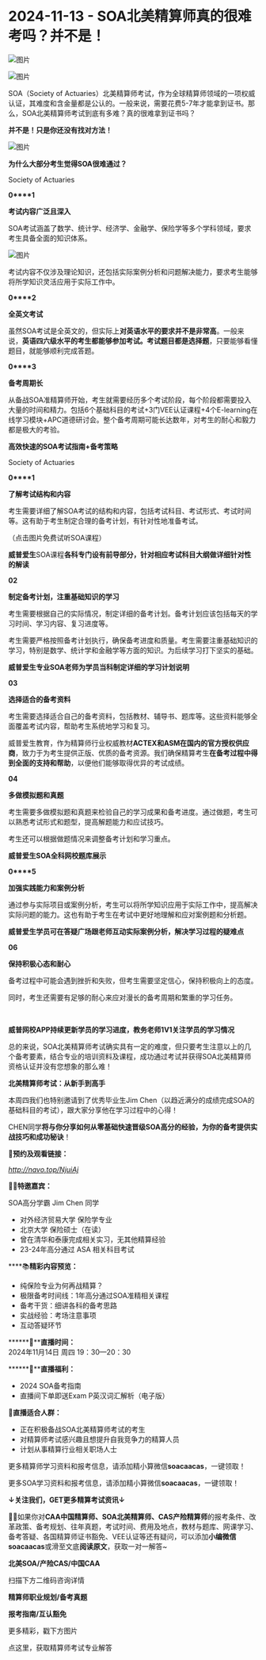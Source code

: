# 2024-11-13 - SOA北美精算师真的很难考吗？并不是！

![图片](https://mmbiz.qpic.cn/mmbiz_jpg/mK3FpI9af4kg4PH3You8v1p2s4zAl35ZxNnxg0MdNmVTvH2IJcatox7FnBcNAnYE4JN8ZPBDeK1yLvRwqaptmA/640?wx_fmt=jpeg&wxfrom=5&wx_lazy=1&wx_co=1&tp=webp)

![图片](https://mmbiz.qpic.cn/sz_mmbiz_gif/mK3FpI9af4nSfVwvozd64cQ7rcicg9NY7aDpmlQHeubb1vZMYf0AYBKd0R4BYEutuL8zyMe4NKXjT1d6SMzlM4g/640?wx_fmt=gif&from=appmsg&wxfrom=5&wx_lazy=1&wx_co=1&tp=webp)

SOA（Society of Actuaries）北美精算师考试，作为全球精算师领域的一项权威认证，其难度和含金量都是公认的。一般来说，需要花费5-7年才能拿到证书。那么，SOA北美精算师考试到底有多难？真的很难拿到证书吗？

**并不是！只是你还没有找对方法！**

![图片](https://mmbiz.qpic.cn/sz_mmbiz_gif/mK3FpI9af4kCC6rjcfuSDv7CgK2TIL4nZQtSia3aiaUskDibInPKp9dBGtxhC5ibQG5SlrmGHARmbr69TahOJaoocQ/640?wx_fmt=gif&tp=webp&wxfrom=5&wx_lazy=1)

**为什么大部分考生觉得SOA很难通过？**

Society of Actuaries

**0****1**

**考试内容广泛且深入**

SOA考试涵盖了数学、统计学、经济学、金融学、保险学等多个学科领域，要求考生具备全面的知识体系。

![图片](https://mmbiz.qpic.cn/sz_mmbiz_png/mK3FpI9af4nChBsZJBeib12iacgC8yGOtlrIcsmnRSLlnt8alaHFyJGNur2BsAQiaqHVIVLSIgjpPubxUdr4zjMrA/640?wx_fmt=png&from=appmsg&tp=webp&wxfrom=5&wx_lazy=1)

考试内容不仅涉及理论知识，还包括实际案例分析和问题解决能力，要求考生能够将所学知识灵活应用于实际工作中。

**0****2**

**全英文考试**

虽然SOA考试是全英文的，但实际上**对英语水平的要求并不是非常高**。一般来说，**英语四六级水平的考生都能够参加考试。考试题目都是选择题**，只要能够看懂题目，就能够顺利完成答题。



**0****3**

**备考周期长**

从备战SOA准精算师开始，考生就需要经历多个考试阶段，每个阶段都需要投入大量的时间和精力。包括6个基础科目的考试+3门VEE认证课程+4个E-learning在线学习模块+APC道德研讨会。整个备考周期可能长达数年，对考生的耐心和毅力都是极大的考验。



**高效快速的SOA考试指南+备考策略**

Society of Actuaries

**0****1**

**了解考试结构和内容**

考生需要详细了解SOA考试的结构和内容，包括考试科目、考试形式、考试时间等。这有助于考生制定合理的备考计划，有针对性地准备考试。



（点击图片免费试听SOA课程）

****威普爱生****SOA课程****各科专门设有前导部分，针对相应考试科目大纲做详细针对性的解读****

**02**

**制定备考计划，注重基础知识的学习**

考生需要根据自己的实际情况，制定详细的备考计划。备考计划应该包括每天的学习时间、学习内容、复习进度等。

考生需要严格按照备考计划执行，确保备考进度和质量。考生需要注重基础知识的学习，特别是数学、统计学和金融学等方面的知识。为后续学习打下坚实的基础。



**威普爱生专业SOA老师为学员当科制定详细的学习计划说明**

**03**

**选择适合的备考资料**

考生需要选择适合自己的备考资料，包括教材、辅导书、题库等。这些资料能够全面覆盖考试内容，帮助考生系统地学习和复习。

威普爱生教育，作为精算师行业权威教材**ACTEX和ASM在国内的官方授权供应商**，致力于为考生提供正版、优质的备考资源。我们确保精算考生**在备考过程中得到全面的支持和帮助**，以便他们能够取得优异的考试成绩。 



**04**

**多做模拟题和真题**

考生需要多做模拟题和真题来检验自己的学习成果和备考进度。通过做题，考生可以熟悉考试形式和题型，提高解题能力和应试技巧。

考生还可以根据做题情况来调整备考计划和学习重点。



**威普爱生SOA全科网校题库展示**

**0****5**

**加强实践能力和案例分析**

通过参与实际项目或案例分析，考生可以将所学知识应用于实际工作中，提高解决实际问题的能力。这也有助于考生在考试中更好地理解和应对案例题和分析题。



**威普爱生学员可在答疑广场跟老师互动实际案例分析，解决学习过程的疑难点**

**06**

**保持积极心态和耐心**

备考过程中可能会遇到挫折和失败，但考生需要坚定信心，保持积极向上的态度。

同时，考生还需要有足够的耐心来应对漫长的备考周期和繁重的学习任务。

 

**威普网校APP持续更新学员的学习进度，教务老师1V1关注学员的学习情况**

总的来说，SOA北美精算师考试确实具有一定的难度，但只要考生注意以上的几个备考要素，结合专业的培训资料及课程，成功通过考试并获得SOA北美精算师资格认证并没有您想象的那么难！

**北美精算师考试：从新手到高手**

本周四我们也特别邀请到了优秀毕业生Jim Chen（以趋近满分的成绩完成SOA的基础科目的考试），跟大家分享他在学习过程中的心得！

CHEN同学**将与你分享如何从零基础快速晋级SOA高分的经验，为你的备考提供实战技巧和成功秘诀**！



**🔗预约及观看链接：**

*http://navo.top/NjuiAj*

**👨‍🎓特邀嘉宾：**

SOA高分学霸 Jim Chen 同学

* 对外经济贸易大学 保险学专业
* 北京大学 保险硕士（在读）
* 曾在清华和泰康完成相关实习，无其他精算经验
* 23-24年高分通过 ASA 相关科目考试

****📚**精彩内容预览：**

* 纯保险专业为何再战精算？
* 极限备考时间线：1年高分通过SOA准精相关课程
* 备考干货：细讲各科的备考思路
* 实战经验：考场注意事项
* 互动答疑环节

******🙌****直播时间：**  
2024年11月14日 周四 19：30—20：30

******📍****直播福利：**

* 2024 SOA备考指南
* 直播间下单即送Exam P英汉词汇解析（电子版）

**🙋直播适合人群：**

* 正在积极备战SOA北美精算师考试的考生
* 对精算师考试感兴趣且想提升自我竞争力的精算人员
* 计划从事精算行业相关职场人士

更多精算师学习资料和报考信息，请添加精小算微信**soacaacas**，一键领取！

更多SOA学习资料和报考信息，请添加精小算微信**soacaacas**，一键领取！

**↓关注我们，GET更多精算考试资讯↓**

**💁‍♀️**如果你对**CAA中国精算师、SOA北美精算师、CAS产险精算师**的报考条件、改革政策、备考规划、往年真题，考试时间、费用及地点，教材与题库、网课学习、备考答疑、各国精算师证书豁免、VEE认证等还有疑问，可以添加**小编微信soacaacas**或滑至文底**阅读原文**，获取一对一解答~

**北美SOA/产险CAS/中国CAA**

扫描下方二维码咨询详情



**精算师职业规划/备考真题**

**报考指南/互认豁免**

更多精彩，戳下方图片



[](http://mp.weixin.qq.com/s?__biz=Mzg5ODgxNDE0NQ==&mid=2247499489&idx=1&sn=28bc71f9486a17b4e2a1e8576252b8af&chksm=c05e674ff729ee59dc54a8f5e5fdeacd3fa24632cb9fea93f694e23708dddce948576251acd3&scene=21#wechat_redirect)

[](http://mp.weixin.qq.com/s?__biz=Mzg5ODgxNDE0NQ==&mid=2247498943&idx=1&sn=5bce19bec0ad4273adf76176e0f511af&chksm=c05e6511f729ec074f2cfb8bf9ce06b7a2eb71bbbc70450c89e265774c37dfc5db1c6534d7bb&scene=21#wechat_redirect)

[](http://mp.weixin.qq.com/s?__biz=Mzg5ODgxNDE0NQ==&mid=2247499760&idx=1&sn=16dd1f8015b2fdf0d3f5c47ddf2fcace&chksm=c05e665ef729ef4854ae8257ec868b9532dcfb6820e0234ab54e19cc8c68e8eb7ecffbcb5525&scene=21#wechat_redirect)

[](http://mp.weixin.qq.com/s?__biz=Mzg5ODgxNDE0NQ==&mid=2247498518&idx=1&sn=bad02502a37ffc8531b5fd7f7cf952fe&chksm=c05e62b8f729ebaef2b92ff18af0a0407edb1421c3392c037361ad4a0ddda6c44bfea8e77254&scene=21#wechat_redirect)







点这里，获取精算师考试专业解答